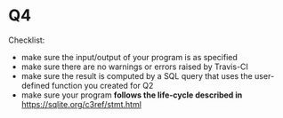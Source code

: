 # Q4

Checklist:
* make sure the input/output of your program is as specified
* make sure there are no warnings or errors raised by Travis-CI
* make sure the result is computed by a SQL query that uses the user-defined function you created for Q2
* make sure your program **follows the life-cycle described in** <a href='https://sqlite.org/c3ref/stmt.html'>https://sqlite.org/c3ref/stmt.html</a>